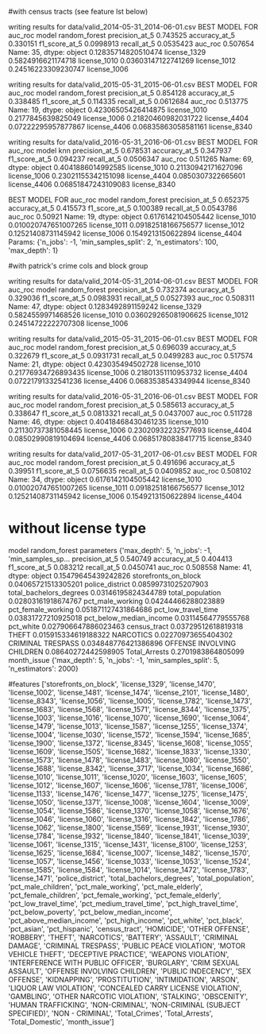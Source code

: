 #with census tracts (see feature lst below)

writing results for data/valid_2014-05-31_2014-06-01.csv
BEST MODEL FOR auc_roc
model             random_forest
precision_at_5         0.743525
accuracy_at_5          0.330151
f1_score_at_5         0.0998913
recall_at_5           0.0535423
auc_roc                0.507654
Name: 35, dtype: object
0.12835714820510474 license_1329
0.5824916621174718 license_1010
0.03603147122741269 license_1012
0.24516223309230747 license_1006

writing results for data/valid_2015-05-31_2015-06-01.csv
BEST MODEL FOR auc_roc
model             random_forest
precision_at_5         0.854128
accuracy_at_5          0.338485
f1_score_at_5          0.114335
recall_at_5           0.0612684
auc_roc                0.513775
Name: 19, dtype: object
0.42306505426414875 license_1010
0.2177845639825049 license_1006
0.21820460982031722 license_4404
0.07222295957877867 license_4406
0.06835863058581161 license_8340

writing results for data/valid_2016-05-31_2016-06-01.csv
BEST MODEL FOR auc_roc
model                   knn
precision_at_5     0.678531
accuracy_at_5      0.347937
f1_score_at_5      0.094237
recall_at_5       0.0506347
auc_roc            0.511265
Name: 69, dtype: object
0.4041886014992585 license_1010
0.21130942171627096 license_1006
0.23021155342151098 license_4404
0.0850307322665601 license_4406
0.06851847243109083 license_8340

BEST MODEL FOR auc_roc
model             random_forest
precision_at_5         0.652375
accuracy_at_5          0.415573
f1_score_at_5          0.100389
recall_at_5           0.0543786
auc_roc                 0.50921
Name: 19, dtype: object
0.6176142104505442 license_1010
0.010020747651007265 license_1011
0.09182518166756577 license_1012
0.12521408731145942 license_1006
0.1549213150622894 license_4404
Params: {'n_jobs': -1, 'min_samples_split': 2, 'n_estimators': 100, 'max_depth': 1}




#with patrick's crime cols and block group

writing results for data/valid_2014-05-31_2014-06-01.csv
BEST MODEL FOR auc_roc
model             random_forest
precision_at_5         0.732374
accuracy_at_5          0.329036
f1_score_at_5         0.0983931
recall_at_5           0.0527393
auc_roc                0.508311
Name: 47, dtype: object
0.1283492891159242 license_1329
0.5824559971468526 license_1010
0.036029265081906625 license_1012
0.24514722222707308 license_1006


writing results for data/valid_2015-05-31_2015-06-01.csv
BEST MODEL FOR auc_roc
model             random_forest
precision_at_5         0.696039
accuracy_at_5          0.322679
f1_score_at_5         0.0931731
recall_at_5           0.0499283
auc_roc                0.517574
Name: 21, dtype: object
0.423035494502728 license_1010
0.21776934726893435 license_1006
0.21801351110953732 license_4404
0.07221791332541236 license_4406
0.0683538543349944 license_8340


writing results for data/valid_2016-05-31_2016-06-01.csv
BEST MODEL FOR auc_roc
model             random_forest
precision_at_5         0.585613
accuracy_at_5          0.338647
f1_score_at_5         0.0813321
recall_at_5           0.0437007
auc_roc                0.511728
Name: 46, dtype: object
0.40418468430461235 license_1010
0.21130737381058445 license_1006
0.23020932232577693 license_4404
0.08502990819104694 license_4406
0.06851780838417715 license_8340

writing results for data/valid_2017-05-31_2017-06-01.csv
BEST MODEL FOR auc_roc
model             random_forest
precision_at_5         0.491696
accuracy_at_5           0.39951
f1_score_at_5         0.0756635
recall_at_5           0.0409852
auc_roc                0.508102
Name: 34, dtype: object
0.6176142104505442 license_1010
0.010020747651007265 license_1011
0.09182518166756577 license_1012
0.12521408731145942 license_1006
0.1549213150622894 license_4404



# without license type

model                                                 random_forest
parameters        {'max_depth': 5, 'n_jobs': -1, 'min_samples_sp...
precision_at_5                                             0.540749
accuracy_at_5                                              0.404413
f1_score_at_5                                              0.083212
recall_at_5                                               0.0450741
auc_roc                                                    0.508558
Name: 41, dtype: object
0.15479645439242826 storefronts_on_block
0.04065721513305201 police_district
0.08599731025207903 total_bachelors_degrees
0.03146195824344789 total_population
0.02803161918674767 pct_male_working
0.04244466288023889 pct_female_working
0.051871127431864686 pct_low_travel_time
0.03831727210925018 pct_below_median_income
0.03114564779555768 pct_white
0.027906647886023463 census_tract
0.03729512618819318 THEFT
0.015915334619188322 NARCOTICS
0.02270973655404302 CRIMINAL TRESPASS
0.034848776421386896 OFFENSE INVOLVING CHILDREN
0.08640272442598905 Total_Arrests
0.2701983864805099 month_issue
{'max_depth': 5, 'n_jobs': -1, 'min_samples_split': 5, 'n_estimators': 2000}




#features
['storefronts_on_block',
 'license_1329',
 'license_1470',
 'license_1002',
 'license_1481',
 'license_1474',
 'license_2101',
 'license_1480',
 'license_8343',
 'license_1056',
 'license_1005',
 'license_1782',
 'license_1473',
 'license_1683',
 'license_1568',
 'license_1571',
 'license_8344',
 'license_1375',
 'license_1003',
 'license_1016',
 'license_1070',
 'license_1690',
 'license_1064',
 'license_1479',
 'license_1013',
 'license_1587',
 'license_1255',
 'license_1374',
 'license_1004',
 'license_1030',
 'license_1572',
 'license_1594',
 'license_1685',
 'license_1900',
 'license_1372',
 'license_8345',
 'license_1608',
 'license_1055',
 'license_1609',
 'license_1505',
 'license_1682',
 'license_1833',
 'license_1330',
 'license_1573',
 'license_1478',
 'license_1483',
 'license_1080',
 'license_1550',
 'license_1688',
 'license_8342',
 'license_3717',
 'license_1034',
 'license_1686',
 'license_1010',
 'license_1011',
 'license_1020',
 'license_1603',
 'license_1605',
 'license_1012',
 'license_1607',
 'license_1606',
 'license_1781',
 'license_1006',
 'license_1133',
 'license_1476',
 'license_1477',
 'license_1275',
 'license_1475',
 'license_1050',
 'license_1371',
 'license_1008',
 'license_1604',
 'license_1009',
 'license_1054',
 'license_1586',
 'license_1370',
 'license_1058',
 'license_1676',
 'license_1046',
 'license_1060',
 'license_1316',
 'license_1842',
 'license_1786',
 'license_1062',
 'license_1800',
 'license_1569',
 'license_1931',
 'license_1930',
 'license_1784',
 'license_1932',
 'license_1840',
 'license_1841',
 'license_1039',
 'license_1061',
 'license_1315',
 'license_1431',
 'license_8100',
 'license_1253',
 'license_1625',
 'license_1684',
 'license_1007',
 'license_1482',
 'license_1570',
 'license_1057',
 'license_1456',
 'license_1033',
 'license_1053',
 'license_1524',
 'license_1585',
 'license_1584',
 'license_1014',
 'license_1472',
 'license_1783',
 'license_1471',
 'police_district',
 'total_bachelors_degrees',
 'total_population',
 'pct_male_children',
 'pct_male_working',
 'pct_male_elderly',
 'pct_female_children',
 'pct_female_working',
 'pct_female_elderly',
 'pct_low_travel_time',
 'pct_medium_travel_time',
 'pct_high_travel_time',
 'pct_below_poverty',
 'pct_below_median_income',
 'pct_above_median_income',
 'pct_high_income',
 'pct_white',
 'pct_black',
 'pct_asian',
 'pct_hispanic',
 'census_tract',
 'HOMICIDE',
 'OTHER OFFENSE',
 'ROBBERY',
 'THEFT',
 'NARCOTICS',
 'BATTERY',
 'ASSAULT',
 'CRIMINAL DAMAGE',
 'CRIMINAL TRESPASS',
 'PUBLIC PEACE VIOLATION',
 'MOTOR VEHICLE THEFT',
 'DECEPTIVE PRACTICE',
 'WEAPONS VIOLATION',
 'INTERFERENCE WITH PUBLIC OFFICER',
 'BURGLARY',
 'CRIM SEXUAL ASSAULT',
 'OFFENSE INVOLVING CHILDREN',
 'PUBLIC INDECENCY',
 'SEX OFFENSE',
 'KIDNAPPING',
 'PROSTITUTION',
 'INTIMIDATION',
 'ARSON',
 'LIQUOR LAW VIOLATION',
 'CONCEALED CARRY LICENSE VIOLATION',
 'GAMBLING',
 'OTHER NARCOTIC VIOLATION',
 'STALKING',
 'OBSCENITY',
 'HUMAN TRAFFICKING',
 'NON-CRIMINAL',
 'NON-CRIMINAL (SUBJECT SPECIFIED)',
 'NON - CRIMINAL',
 'Total_Crimes',
 'Total_Arrests',
 'Total_Domestic',
 'month_issue']


